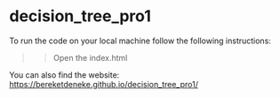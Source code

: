 ﻿# decision_tree_pro1
To run the code on your local machine follow the following instructions:
>> Open the index.html

You can also find the website:
https://bereketdeneke.github.io/decision_tree_pro1/
